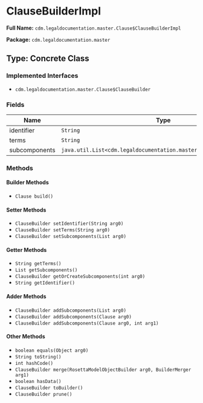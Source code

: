 # ClauseBuilderImpl

**Full Name:** `cdm.legaldocumentation.master.Clause$ClauseBuilderImpl`

**Package:** `cdm.legaldocumentation.master`

## Type: Concrete Class

### Implemented Interfaces

- `cdm.legaldocumentation.master.Clause$ClauseBuilder`

### Fields

| Name | Type | Description |
|------|------|-------------|
| identifier | `String` |  |
| terms | `String` |  |
| subcomponents | `java.util.List<cdm.legaldocumentation.master.Clause$ClauseBuilder>` |  |

### Methods

#### Builder Methods

- `Clause build()`

#### Setter Methods

- `ClauseBuilder setIdentifier(String arg0)`
- `ClauseBuilder setTerms(String arg0)`
- `ClauseBuilder setSubcomponents(List arg0)`

#### Getter Methods

- `String getTerms()`
- `List getSubcomponents()`
- `ClauseBuilder getOrCreateSubcomponents(int arg0)`
- `String getIdentifier()`

#### Adder Methods

- `ClauseBuilder addSubcomponents(List arg0)`
- `ClauseBuilder addSubcomponents(Clause arg0)`
- `ClauseBuilder addSubcomponents(Clause arg0, int arg1)`

#### Other Methods

- `boolean equals(Object arg0)`
- `String toString()`
- `int hashCode()`
- `ClauseBuilder merge(RosettaModelObjectBuilder arg0, BuilderMerger arg1)`
- `boolean hasData()`
- `ClauseBuilder toBuilder()`
- `ClauseBuilder prune()`

